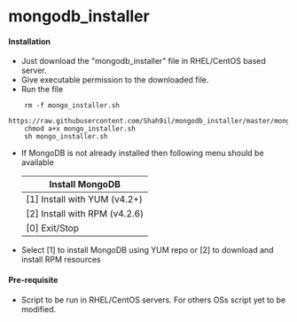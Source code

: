 # mongodb_installer

#### Installation

* Just download the "mongodb_installer" file in RHEL/CentOS based server.
* Give executable permission to the downloaded file.
* Run the file 
```
	rm -f mongo_installer.sh
	https://raw.githubusercontent.com/Shah9il/mongodb_installer/master/mongo_installer.sh
	chmod a+x mongo_installer.sh
	sh mongo_installer.sh
```
* If MongoDB is not already installed then following menu should be available

	Install MongoDB|
	------------|
	[1] Install with YUM (v4.2+)  |
	[2] Install with RPM (v4.2.6) |
	[0] Exit/Stop                 |

* Select [1] to install MongoDB using YUM repo or [2] to download and install RPM resources

#### Pre-requisite

* Script to be run in RHEL/CentOS servers. For others OSs script yet to be modified.